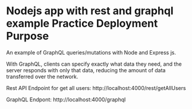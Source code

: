 # Nodejs app with rest and graphql example Practice Deployment Purpose

An example of GraphQL queries/mutations with Node and Express js.

With GraphQL, clients can specify exactly what data they need, and the server responds with only that data, reducing the amount of data transferred over the network.

Rest API Endpoint for get all users: http://localhost:4000/rest/getAllUsers

GraphQL Endpont: http://localhost:4000/graphql



